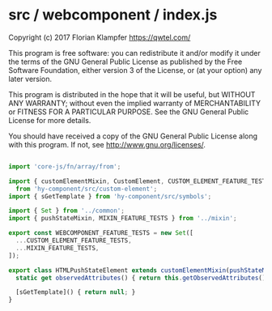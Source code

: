 # src / webcomponent / index.js
Copyright (c) 2017 Florian Klampfer <https://qwtel.com/>

This program is free software: you can redistribute it and/or modify
it under the terms of the GNU General Public License as published by
the Free Software Foundation, either version 3 of the License, or
(at your option) any later version.

This program is distributed in the hope that it will be useful,
but WITHOUT ANY WARRANTY; without even the implied warranty of
MERCHANTABILITY or FITNESS FOR A PARTICULAR PURPOSE.  See the
GNU General Public License for more details.

You should have received a copy of the GNU General Public License
along with this program.  If not, see <http://www.gnu.org/licenses/>.


```js

import 'core-js/fn/array/from';

import { customElementMixin, CustomElement, CUSTOM_ELEMENT_FEATURE_TESTS }
  from 'hy-component/src/custom-element';
import { sGetTemplate } from 'hy-component/src/symbols';

import { Set } from '../common';
import { pushStateMixin, MIXIN_FEATURE_TESTS } from '../mixin';

export const WEBCOMPONENT_FEATURE_TESTS = new Set([
  ...CUSTOM_ELEMENT_FEATURE_TESTS,
  ...MIXIN_FEATURE_TESTS,
]);

export class HTMLPushStateElement extends customElementMixin(pushStateMixin(CustomElement)) {
  static get observedAttributes() { return this.getObservedAttributes(); }

  [sGetTemplate]() { return null; }
}
```


